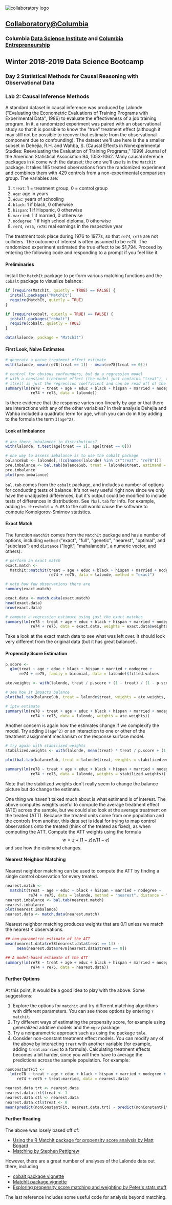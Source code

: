 ![collaboratory logo](../../Misc-files/collaboratory2.png)

## [Collaboratory@Columbia](http://collaboratory.columbia.edu/)
### Columbia [Data Science Institute](http://datascience.columbia.edu/) and [Columbia Entrepreneurship](http://entrepreneurship.columbia.edu/)
## Winter 2018-2019 Data Science Bootcamp
### Day 2 Statistical Methods for Causal Reasoning with Observational Data
### Lab 2: Causal Inference Methods

A standard dataset in causal inference was produced by Lalonde ("Evaluating the Econometric Evaluations of Training Programs with Experimental Data", 1986) to evaluate the effectiveness of a job training program. In it, a randomized experiment was paired with an observational study so that it is possible to know the "true" treatment effect (although it may still not be possible to recover that estimate from the observational component due to confounding). The dataset we'll use here is the a smaller subset in Dehejia, R.H. and Wahba, S. (Causal Effects in Nonexperimental Studies: Reevaluating the Evaluation of Training Programs," 1999) Journal of the American Statistical Association 94, 1053-1062. Many causal inference packages in `R` come with the dataset; the one we'll use is in the `MatchIt` package. It takes 185 treated observations from the randomized experiment and combines them with 429 controls from a non-experimental comparison group. The variables are:

1. `treat`: 1 = treatment group, 0 = control group
2. `age`: age in years
3. `educ`: years of schooling
4. `black`: 1 if black, 0 otherwise
5. `hispan`: 1 if Hispanic, 0 otherwise
6. `married`: 1 if married, 0 otherwise
7. `nodegree`: 1 if high school diploma, 0 otherwise
8. `re74`, `re75`, `re78`: real earnings in the respective year

The treatment took place during 1976 to 1977s, so that `re74`, `re75` are not colliders. The outcome of interest is often assumed to be `re78`. The randomized experiment estimated the true effect to be $1,794. Proceed by entering the following code and responding to a prompt if you feel like it.

#### Preliminaries

Install the `MatchIt` package to perform various matching functions and the `cobalt` package to visualize balance:

```R
if (require(MatchIt, quietly = TRUE) == FALSE) {
  install.packages("MatchIt")
  require(MatchIt, quietly = TRUE)
}

if (require(cobalt, quietly = TRUE) == FALSE) {
  install.packages("cobalt")
  require(cobalt, quietly = TRUE)
}

data(lalonde, package = "MatchIt")
```

#### First Look, Naive Estimates

```R
# generate a naive treatment effect estimate
with(lalonde, mean(re78[treat == 1]) - mean(re78[treat == 0]))

# control for obvious confounders, but do a regression model
# with a constant treatment effect (the model just contains "treat"), the effect
# itself is just the regression coefficient and can be read off of the summary
summary(lm(re78 ~ treat + age + educ + black + hispan + married + nodegree +
           re74 + re75, data = lalonde))
```

Is there evidence that the response varies non-linearly by age or that there are interactions with any of the other variables? In their analysis Dehejia and Wahba included a quadratic term for age, which you can do in `R` by adding to the formula the term `I(age^2)`.

#### Look at Imbalance

```R
# are there imbalances in distributions?
with(lalonde, t.test(age[treat == 1], age[treat == 0]))

# one way to assess imbalance is to use the cobalt package
balanceSub <- lalonde[,!(colnames(lalonde) %in% c("treat", "re78"))]
pre.imbalance <- bal.tab(balanceSub, treat = lalonde$treat, estimand = "ate")
pre.imbalance
plot(pre.imbalance)
```

`bal.tab` comes from the `cobalt` package, and includes a number of options for conducting tests of balance. It's not very useful right now since we only have the unadjusted differences, but it's output could be modified to include tests of differences in distributions. See `?bal.tab` for info. For example, adding `ks.threshold = 0.05` to the call would cause the software to compute Komolgorov-Smirnov statistics.

#### Exact Match

The function `matchit` comes from the `MatchIt` package and has a number of options, including `method` ("exact", "full", "genetic", "nearest", "optimal", and "subclass") and `distance` ("logit", "mahalanobis", a numeric vector, and others).

```R
# perform an exact match
exact.match <-
  MatchIt::matchit(treat ~ age + educ + black + hispan + married + nodegree +
                   re74 + re75, data = lalonde, method = "exact")

# note how few observations there are
summary(exact.match)

exact.data <- match.data(exact.match)
head(exact.data)
nrow(exact.data)

# compute a regression estimate using just the exact matches
summary(lm(re78 ~ treat + age + educ + black + hispan + married + nodegree +
           re74 + re75, data = exact.data, weights = exact.data$weights))
```

Take a look at the exact match data to see what was left over. It should look very different from the original data (but it has great balance!).

#### Propensity Score Estimation

```R
p.score <-
  glm(treat ~ age + educ + black + hispan + married + nodegree +
      re74 + re75, family = binomial, data = lalonde)$fitted.values

ate.weights <- with(lalonde, treat / p.score + (1 - treat) / (1 - p.score))

# see how it impacts balance
plot(bal.tab(balanceSub, treat = lalonde$treat, weights = ate.weights, method = "weighting", estimand = "ate"))

# iptw estimate
summary(lm(re78 ~ treat + age + educ + black + hispan + married + nodegree +
           re74 + re75, data = lalonde, weights = ate.weights))
```

Another concern is again how the estimates change if we complexify the model. Try adding `I(age^2)` or an interaction to one or other of the treatment assignment mechanism or the response surface model.


```R
# try again with stabilized weights
stabilized.weights <- with(lalonde, mean(treat) * treat / p.score + (1 - mean(treat)) * (1 - treat) / (1 - p.score))

plot(bal.tab(balanceSub, treat = lalonde$treat, weights = stabilized.weights, method = "weighting", estimand = "ate"))

summary(lm(re78 ~ treat + age + educ + black + hispan + married + nodegree +
           re74 + re75, data = lalonde, weights = stabilized.weights))
```

Note that the stabilized weights don't really seem to change the balance picture but do change the estimate.

One thing we haven't talked much about is what estimand is of interest. The above computes weights useful to compute the average treatment effect (ATE) across the sample, but we could also look at the average treatment on the treated (ATT). Because the treated units come from one population and the controls from another, this data set is ideal for trying to map control observations onto the treated (think of the treated as fixed), as when computing the ATT. Compute the ATT weights using the formula $$w = z + (1 - z) e / (1 - e)$$ and see how the estimand changes.

#### Nearest Neighbor Matching

Nearest neighbor matching can be used to compute the ATT by finding a single control observation for every treated.

```R
nearest.match <-
  matchit(treat ~ age + educ + black + hispan + married + nodegree +
          re74 + re75, data = lalonde, method = "nearest", distance = "logit", discard = "control")
nearest.imbalance <- bal.tab(nearest.match)
nearest.imbalance
plot(nearest.imbalance)
nearest.data <- match.data(nearest.match)
```

Nearest neighbor matching produces weights that are 0/1 unless we match the nearest K observations.

```R
## non-parametric estimate of the ATT
mean(nearest.data$re78[nearest.data$treat == 1]) -
     mean(nearest.data$re78[nearest.data$treat == 0])

## A model-based estimate of the ATT
summary(lm(re78 ~ treat + age + educ + black + hispan + married + nodegree +
           re74 + re75, data = nearest.data))
```

#### Further Options

At this point, it would be a good idea to play with the above. Some suggestions:

1. Explore the options for `matchit` and try different matching algorithms with different parameters. You can see those options by entering `?matchit`.
2. Try different ways of estimating the propensity score, for example using generalized additive models and the `mgcv` package.
3. Try a nonparametric approach such as using the package `tmle`.
4. Consider non-constant treatment effect models. You can modify any of the above by interacting `treat` with another variable (for example, adding `treat:married` to a formula). Calculating treatment effects becomes a bit harder, since you will then have to average the predictions across the sample population. For example:

```R
nonConstantFit <-
  lm(re78 ~ treat + age + educ + black + hispan + married + nodegree +
     re74 + re75 + treat:married, data = nearest.data)

nearest.data.trt <- nearest.data
nearest.data.trt$treat <- 1
nearest.data.ctl <- nearest.data
nearest.data.ctl$treat <- 0
mean(predict(nonConstantFit, nearest.data.trt) - predict(nonConstantFit, nearest.data.ctl))
```

#### Further Reading

The above was losely based off of:

* [Using the R MatchIt package for propensity score analysis by Matt Bogard](https://www.r-bloggers.com/using-the-r-matchit-package-for-propensity-score-analysis/)
* [Matching by Stephen Pettigrew](http://www.stephenpettigrew.com/teaching/gov2001/section11_2014.pdf)

However, there are a great number of analyses of the Lalonde data out there, including 

* [cobalt package vignette](https://cran.r-project.org/web/packages/cobalt/vignettes/cobalt_A0_basic_use.html)
* [MatchIt package vignette](https://cran.r-project.org/web/packages/MatchIt/vignettes/matchit.pdf)
* [Exploring propensity score matching and weighting by Peter's stats stuff](https://www.r-bloggers.com/exploring-propensity-score-matching-and-weighting/)

The last reference includes some useful code for analysis beyond matching.
